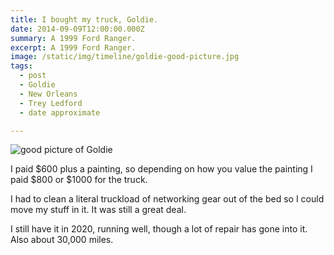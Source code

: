 ```yaml
---
title: I bought my truck, Goldie.
date: 2014-09-09T12:00:00.000Z
summary: A 1999 Ford Ranger.
excerpt: A 1999 Ford Ranger.
image: /static/img/timeline/goldie-good-picture.jpg
tags:
  - post
  - Goldie
  - New Orleans
  - Trey Ledford
  - date approximate

---
```


![good picture of Goldie](/static/img/timeline/goldie-good-picture.jpg "good picture of Goldie")

I paid $600 plus a painting, so depending on how you value the painting I paid $800 or $1000 for the truck.

I had to clean a literal truckload of networking gear out of the bed so I could move my stuff in it. It was still a great deal.

I still have it in 2020, running well, though a lot of repair has gone into it. Also about 30,000 miles.
